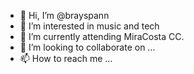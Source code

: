 - 👋 Hi, I’m @brayspann
- 👀 I’m interested in music and tech
- 🌱 I’m currently attending MiraCosta CC.
- 💞️ I’m looking to collaborate on ...
- 📫 How to reach me ...

<!---
brayspann/brayspann is a ✨ special ✨ repository because its `README.md` (this file) appears on your GitHub profile.
You can click the Preview link to take a look at your changes.
--->
